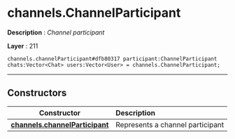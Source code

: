 # channels.ChannelParticipant

**Description** : *Channel participant*

**Layer** : 211

```tl
channels.channelParticipant#dfb80317 participant:ChannelParticipant chats:Vector<Chat> users:Vector<User> = channels.ChannelParticipant;
```

---

## Constructors

| Constructor | Description |
| :---: | :--- |
| [**channels.channelParticipant**](constructor/channels.channelParticipant) | Represents a channel participant |